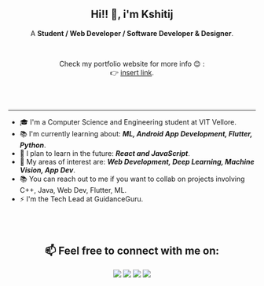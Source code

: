 <h2 align="center"> Hi!! 👋, i'm Kshitij<br/> </h2> 
<p align="center"> A <b>Student / Web Developer / Software Developer & Designer</b>.</p>

<br>

<p align="center">Check my portfolio website for more info 😊 :
<br> 👉  <a href="insert link">insert link</a>.</p>

<br>
<br>

---


- 🎓 I'm a Computer Science and Engineering student at VIT Vellore.
- 📚 I'm currently learning about: ***ML, Android App Development, Flutter, Python***.
- 🎯 I plan to learn in the future: ***React and JavaScript***.
- 👀 My areas of interest are:  ***Web Development, Deep Learning, Machine Vision, App Dev***.
- 📚 You can reach out to me if you want to collab on projects involving C++, Java, Web Dev, Flutter, ML.
- ⚡ I'm the Tech Lead at GuidanceGuru.



<br>
<br>
<h2 align="center"> 📫 Feel free to connect with me on:</h2>
<p align="center">
<a href="https://www.linkedin.com/in/kshitij-radotra" target="_blank"><img src="https://img.shields.io/badge/linkedin-%230077B5.svg?&style=for-the-badge&logo=linkedin&logoColor=white"></a> 
<a href="https://twitter.com/kradotra" target="_blank"><img src="https://img.shields.io/badge/twitter-%231DA1F2.svg?&style=for-the-badge&logo=twitter&logoColor=white"></a> 
<a href="https://discordapp.com/users/721749901670613012" target="_blank"><img src="https://img.shields.io/badge/Discord-7289DA?style=for-the-badge&logo=discord&logoColor=white"></a> 
<a href="mailto:kshitijradotra@hotmail.com" target="_blank"><img src="https://img.shields.io/badge/Gmail-D14836?style=for-the-badge&logo=gmail&logoColor=white"></a>
</p>
<!---
kshitij-ra/kshitij-ra is a ✨ special ✨ repository because its `README.md` (this file) appears on your GitHub profile.
You can click the Preview link to take a look at your changes.
--->
